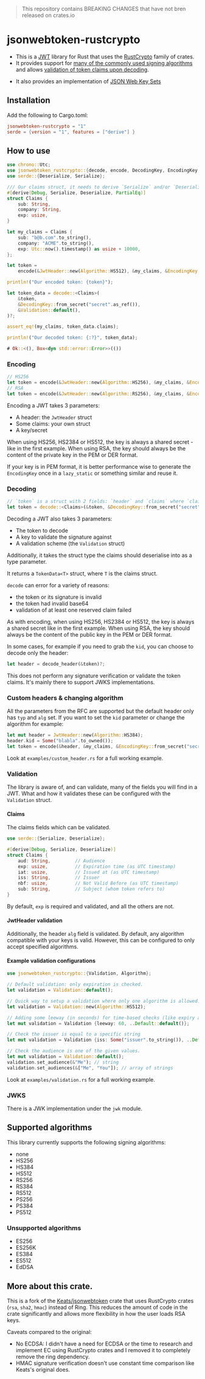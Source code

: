 > This repository contains BREAKING CHANGES that have not bren released on crates.io

# jsonwebtoken-rustcrypto

- This is a [JWT] library for Rust that uses the [RustCrypto] family of crates.
- It provides support for [many of the commonly used signing algorithms](#supported-algorithms) and allows [validation of token claims upon decoding](#validation). 
<!-- - It is [significantly faster](#performance) than alternatives.  -->
- It also provides an implementation of [JSON Web Key Sets](#jwkS)

[jwt]: https://jwt.io
[rustcrypto]: https://github.com/RustCrypto

## Installation

Add the following to Cargo.toml:

```toml
jsonwebtoken-rustcrypto = "1"
serde = {version = "1", features = ["derive"] }
```

## How to use

<!-- see examples/simple.rs -->

```rust
use chrono::Utc;
use jsonwebtoken_rustcrypto::{decode, encode, DecodingKey, EncodingKey, headers::JwtHeader, Validation, Algorithm};
use serde::{Deserialize, Serialize};

/// Our claims struct, it needs to derive `Serialize` and/or `Deserialize`
#[derive(Debug, Serialize, Deserialize, PartialEq)]
struct Claims {
    sub: String,
    company: String,
    exp: usize,
}

let my_claims = Claims {
    sub: "b@b.com".to_string(),
    company: "ACME".to_string(),
    exp: Utc::now().timestamp() as usize + 10000,
};

let token =
    encode(&JwtHeader::new(Algorithm::HS512), &my_claims, &EncodingKey::from_secret("secret".as_ref()))?;

println!("Our encoded token: {token}");

let token_data = decode::<Claims>(
    &token,
    &DecodingKey::from_secret("secret".as_ref()),
    &Validation::default(),
)?;

assert_eq!(my_claims, token_data.claims);

println!("Our decoded token: {:?}", token_data);

# Ok::<(), Box<dyn std::error::Error>>(())
```

### Encoding

```rust ignore
// HS256
let token = encode(&JwtHeader::new(Algorithm::HS256), &my_claims, &EncodingKey::from_secret("secret".as_ref()))?;
// RSA
let token = encode(&JwtHeader::new(Algorithm::RS256), &my_claims, &EncodingKey::from_rsa(RSAPrivateKey::new(&mut rng, bits).unwrap())?)?;
```

Encoding a JWT takes 3 parameters:

-   A header: the `JwtHeader` struct
-   Some claims: your own struct
-   A key/secret

When using HS256, HS2384 or HS512, the key is always a shared secret - like in the first example. When using RSA, the key should always be the content of the private key in the PEM or DER format.

If your key is in PEM format, it is better performance wise to generate the `EncodingKey` once in a `lazy_static` or
something similar and reuse it.

### Decoding

```rust ignore
// `token` is a struct with 2 fields: `header` and `claims` where `claims` is your own struct.
let token = decode::<Claims>(&token, &DecodingKey::from_secret("secret".as_ref()), &Validation::default())?;
```

Decoding a JWT also takes 3 parameters:

-   The token to decode
-   A key to validate the signature against
-   A validation scheme (the `Validation` struct)

Additionally, it takes the struct type the claims should deserialise into as a type parameter.

It returns a `TokenData<T>` struct, where `T` is the claims struct.

`decode` can error for a variety of reasons:

-   the token or its signature is invalid
-   the token had invalid base64
-   validation of at least one reserved claim failed

As with encoding, when using HS256, HS2384 or HS512, the key is always a shared secret like in the first example. When using RSA, the key should always be the content of the public key in the PEM or DER format.

In some cases, for example if you need to grab the `kid`, you can choose to decode only the header:

```rust ignore
let header = decode_header(&token)?;
```

This does not perform any signature verification or validate the token claims. It's mainly there to support JWKS implementations.

### Custom headers & changing algorithm

All the parameters from the RFC are supported but the default header only has `typ` and `alg` set.
If you want to set the `kid` parameter or change the algorithm for example:

```rust ignore
let mut header = JwtHeader::new(Algorithm::HS384);
header.kid = Some("blabla".to_owned());
let token = encode(&header, &my_claims, &EncodingKey::from_secret("secret".as_ref()))?;
```

Look at `examples/custom_header.rs` for a full working example.

### Validation

The library is aware of, and can validate, many of the fields you will find in a JWT. What and how it validates these can be configured with the `Validation` struct.

#### Claims

The claims fields which can be validated.

```rust
use serde::{Serialize, Deserialize};

#[derive(Debug, Serialize, Deserialize)]
struct Claims {
    aud: String,         // Audience
    exp: usize,          // Expiration time (as UTC timestamp)
    iat: usize,          // Issued at (as UTC timestamp)
    iss: String,         // Issuer
    nbf: usize,          // Not Valid Before (as UTC timestamp)
    sub: String,         // Subject (whom token refers to)
}
```

By default, `exp` is required and validated, and all the others are not.

#### JwtHeader validation

Additionally, the header `alg` field is validated. By default, any algorithm compatible with your keys is valid. However, this can be configured to only accept specified algorithms.

#### Example validation configurations

```rust
use jsonwebtoken_rustcrypto::{Validation, Algorithm};

// Default validation: only expiration is checked.
let validation = Validation::default();

// Quick way to setup a validation where only one algorithm is allowed.
let validation = Validation::new(Algorithm::HS512);

// Adding some leeway (in seconds) for time-based checks (like expiry and not-before)
let mut validation = Validation {leeway: 60, ..Default::default()};

// Check the issuer is equal to a specific string
let mut validation = Validation {iss: Some("issuer".to_string()), ..Default::default()};

// Check the audience is one of the given values.
let mut validation = Validation::default();
validation.set_audience(&"Me"); // string
validation.set_audiences(&["Me", "You"]); // array of strings
```

Look at `examples/validation.rs` for a full working example.

### JWKS

There is a JWK implementation under the `jwk` module.

## Supported algorithms

This library currently supports the following signing algorithms:

- none
- HS256
- HS384
- HS512
- RS256
- RS384
- RS512
- PS256
- PS384
- PS512

### Unsupported algorithms

-   ES256
-   ES256K
-   ES384
-   ES512
-   EdDSA

## More about this crate.

This is a fork of the [Keats/jsonwebtoken](https://github.com/Keats/jsonwebtoken) crate that uses RustCrypto crates (`rsa`, `sha2`, `hmac`) instead of Ring.
This reduces the amount of code in the crate significantly and allows more flexibility in how the user loads RSA keys.

Caveats compared to the original:

-   No ECDSA: I didn't have a need for ECDSA or the time to research and implement EC using RustCrypto crates and I removed it to completely remove the ring dependency.
-   HMAC signature verification doesn't use constant time comparison like Keats's original does.

<!-- 
### Performance

This crate is roughly ~30-40% faster than `jsonwebtoken`, although that is mostly incidental - performance is not the primary goal of this fork.


```text
     Running benches/jwt.rs (~/.cache/cargo-target/release/deps/jwt-35f765b950aab3a3)
bench_encode            time:   [734.68 ns 736.72 ns 738.93 ns]                          
                        change: [-42.608% -42.334% -42.079%] (p = 0.00 < 0.05)
                        Performance has improved.
Found 6 outliers among 100 measurements (6.00%)
  1 (1.00%) high mild
  5 (5.00%) high severe

bench_decode            time:   [1.3172 µs 1.3287 µs 1.3430 µs]                          
                        change: [-33.374% -32.445% -31.518%] (p = 0.00 < 0.05)
                        Performance has improved.
Found 8 outliers among 100 measurements (8.00%)
  5 (5.00%) high mild
  3 (3.00%) high severe
``` -->
